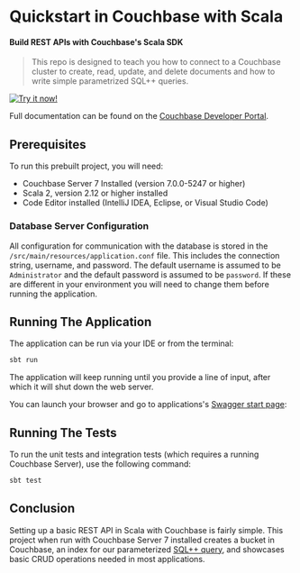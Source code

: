 # Quickstart in Couchbase with Scala

#### Build REST APIs with Couchbase's Scala SDK

> This repo is designed to teach you how to connect to a Couchbase cluster to create, read, update, and delete documents and how to write simple parametrized SQL++ queries.

[![Try it now!](https://da-demo-images.s3.amazonaws.com/runItNow_outline.png?couchbase-example=java-springboot-quickstart-repo&source=github)](https://gitpod.io/#https://github.com/couchbase-examples/scala-quickstart)

Full documentation can be found on the [Couchbase Developer Portal](https://developer.couchbase.com/tutorial-quickstart-scala-webservers).
## Prerequisites
To run this prebuilt project, you will need:

- Couchbase Server 7 Installed (version 7.0.0-5247 or higher)
- Scala 2, version 2.12 or higher installed
- Code Editor installed (IntelliJ IDEA, Eclipse, or Visual Studio Code)

### Database Server Configuration

All configuration for communication with the database is stored in the `/src/main/resources/application.conf` file.  This includes the connection string, username, and password.  The default username is assumed to be `Administrator` and the default password is assumed to be `password`.  If these are different in your environment you will need to change them before running the application.

## Running The Application

The application can be run via your IDE or from the terminal:

```sh
sbt run
```

The application will keep running until you provide a line of input, after which it will shut down the web server.

You can launch your browser and go to applications's <a target="_blank" rel="noopener noreferrer" href="http://localhost:8081/docs">Swagger start page</a>: 

## Running The Tests

To run the unit tests and integration tests (which requires a running Couchbase Server), use the following command:

```sh
sbt test
```


## Conclusion

Setting up a basic REST API in Scala with Couchbase is fairly simple.  This project when run with Couchbase Server 7 installed creates a bucket in Couchbase, an index for our parameterized [SQL++ query](https://docs.couchbase.com/scala-sdk/current/howtos/n1ql-queries-with-sdk.html), and showcases basic CRUD operations needed in most applications.
